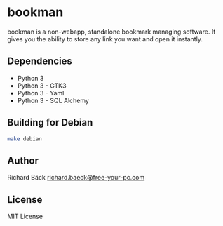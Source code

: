 # bookman

bookman is a non-webapp, standalone bookmark managing software. It gives you the ability to store any link you want and open it instantly.


## Dependencies

* Python 3
* Python 3 - GTK3
* Python 3 - Yaml
* Python 3 - SQL Alchemy


## Building for Debian

```bash
make debian
```

## Author

Richard Bäck <richard.baeck@free-your-pc.com>

## License

MIT License

